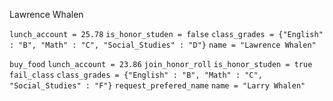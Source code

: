 Lawrence Whalen

`lunch_account = 25.78`
`is_honor_studen = false`
`class_grades = {"English" : "B", "Math" : "C", "Social_Studies" : "D"}`
`name = "Lawrence Whalen"`

`buy_food` `lunch_account = 23.86`
`join_honor_roll` `is_honor_studen = true`
`fail_class` `class_grades = {"English" : "B", "Math" : "C", "Social_Studies" : "F"}`
`request_prefered_name` `name = "Larry Whalen"`
